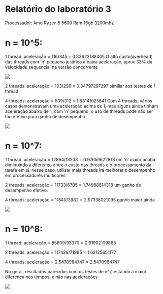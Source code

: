 # Relatório do laboratório 3


Processador: Amd Ryzen 5 5600
Ram:16gb 3200mhz

# n = 10^5:

1 thread: aceleração = 116/345 = 0.33623188405  O alto custo(overhead) das threads com 'n' pequeno justifica a baixa aceleração, aprox 33% da velocidade sequencial na versão concorrente

<img src="https://cdn.discordapp.com/attachments/312753203668320256/917967299460358205/unknown.png"/>

2 threads: aceleração = 103/296 = 0.34797297297  similiar aos testes de 1 thread


4 threads: aceleração = 509/312 = 1.63141025641  Com 4 threads, vários casos demonstravam uma aceleração acima de 1, mas alguns ainda tinham aceleração abaixo de 1, com 'n' pequeno, o uso de threads pode não ser tão efetivo para ganho de desempenho.


<img src="https://cdn.discordapp.com/attachments/312753203668320256/917968533785301112/unknown.png"/>

# n = 10^7:

1 thread: aceleração = 12894/13203 = 0.97659622813 um 'n' maior acaba diminuindo a diferença entre o custo das threads e o processamento da tarefa em si, nesse caso, utilizar mais threads irá melhorar o desempenho em processadores multicores


2 threads: aceleração = 11733/6705 = 1.74988814318     um ganho de desempenho efetivo.

4 threads: aceleração = 11840/3982 = 2.97338021095    ganho maior ainda 

<img src="https://cdn.discordapp.com/attachments/312753203668320256/917970960479551518/unknown.png"/>


# n = 10^8:

1 thread: aceleração = 85809/93370 = 0.91902109885 

2 threads: aceleração = 117426/71985 = 1.63125651177

4 threads: aceleração = 2.5470984747 = 2.5470984747

No geral, resultados parecidos com os testes de n^7, estando a maior diferença nos tempos, e não nas acelerações


<img src="https://cdn.discordapp.com/attachments/312753203668320256/917973367724838962/unknown.png"/>
